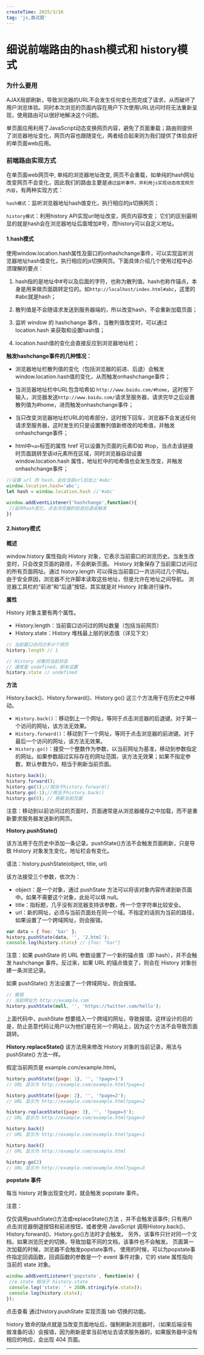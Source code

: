 ```yaml
---
createTime: 2025/3/16
tag: 'js,面试题'
---
```

# 细说前端路由的hash模式和 history模式

### 为什么要用

AJAX局部刷新，导致浏览器的URL不会发生任何变化而完成了请求，从而破坏了用户浏览体验。同时本次浏览的页面内容在用户下次使用URL访问时将无法重新呈现，使用路由可以很好地解决这个问题。

单页面应用利用了JavaScript动态变换网页内容，避免了页面重载；路由则提供了浏览器地址变化，网页内容也跟随变化，两者结合起来则为我们提供了体验良好的单页面web应用。

### 前端路由实现方式

在单页面web网页中, 单纯的浏览器地址改变, 网页不会重载，如单纯的hash网址改变网页不会变化，因此我们的路由主要是`通过监听事件，并利用js实现动态改变网页内容`，有两种实现方式：

`hash模式`：监听浏览器地址hash值变化，执行相应的js切换网页；

`history模式`：利用history API实现url地址改变，网页内容改变； 它们的区别最明显的就是hash会在浏览器地址后面增加#号，而history可以自定义地址。

#### 1.hash模式

使用window.location.hash属性及窗口的onhashchange事件，可以实现监听浏览器地址hash值变化，执行相应的js切换网页。下面具体介绍几个使用过程中必须理解的要点：

1. hash指的是地址中#号以及后面的字符，也称为散列值。hash也称作锚点，本身是用来做页面跳转定位的。如`http://localhost/index.html#abc`，这里的#abc就是hash；

2. 散列值是不会随请求发送到服务器端的，所以改变hash，不会重新加载页面；

3. 监听 window 的 hashchange 事件，当散列值改变时，可以通过 location.hash 来获取和设置hash值；

4. location.hash值的变化会直接反应到浏览器地址栏；

**触发hashchange事件的几种情况：**

* 浏览器地址栏散列值的变化（包括浏览器的前进、后退）会触发window.location.hash值的变化，从而触发onhashchange事件；

* 当浏览器地址栏中URL包含哈希如 `http://www.baidu.com/#home`，这时按下输入，浏览器发送`http://www.baidu.com/`请求至服务器，请求完毕之后设置散列值为#home，进而触发onhashchange事件；

* 当只改变浏览器地址栏URL的哈希部分，这时按下回车，浏览器不会发送任何请求至服务器，这时发生的只是设置散列值新修改的哈希值，并触发onhashchange事件；

* html中`<a>`标签的属性 href 可以设置为页面的元素ID如 #top，当点击该链接时页面跳转至该id元素所在区域，同时浏览器自动设置 window.location.hash 属性，地址栏中的哈希值也会发生改变，并触发onhashchange事件；

```js
//设置 url 的 hash，会在当前url后加上'#abc'
window.location.hash='abc';
let hash = window.location.hash //'#abc'

window.addEventListener('hashchange',function(){
 //监听hash变化，点击浏览器的前进后退会触发
})


```

#### 2.history模式

**概述**

window.history 属性指向 History 对象，它表示当前窗口的浏览历史。当发生改变时，只会改变页面的路径，不会刷新页面。 History 对象保存了当前窗口访问过的所有页面网址。通过 history.length 可以得出当前窗口一共访问过几个网址。 由于安全原因，浏览器不允许脚本读取这些地址，但是允许在地址之间导航。 浏览器工具栏的“前进”和“后退”按钮，其实就是对 History 对象进行操作。

**属性**

History 对象主要有两个属性。

* History.length：当前窗口访问过的网址数量（包括当前网页）
* History.state：History 堆栈最上层的状态值（详见下文）

```js
// 当前窗口访问过多少个网页
history.length // 1

// History 对象的当前状态
// 通常是 undefined，即未设置
history.state // undefined

```

**方法**

History.back()、History.forward()、History.go() 这三个方法用于在历史之中移动。

* `History.back()`：移动到上一个网址，等同于点击浏览器的后退键。对于第一个访问的网址，该方法无效果。
* `History.forward()`：移动到下一个网址，等同于点击浏览器的前进键。对于最后一个访问的网址，该方法无效果。
* `History.go()`：接受一个整数作为参数，以当前网址为基准，移动到参数指定的网址。如果参数超过实际存在的网址范围，该方法无效果；如果不指定参数，默认参数为0，相当于刷新当前页面。

```js
history.back();
history.forward();
history.go(1);//相当于history.forward()
history.go(-1);//相当于history.back()
history.go(0); // 刷新当前页面

```

注意：移动到以前访问过的页面时，页面通常是从浏览器缓存之中加载，而不是重新要求服务器发送新的网页。

**History.pushState()**

该方法用于在历史中添加一条记录。pushState()方法不会触发页面刷新，只是导致 History 对象发生变化，地址栏会有变化。

语法：history.pushState(object, title, url)

该方法接受三个参数，依次为：

* object：是一个对象，通过 pushState 方法可以将该对象内容传递到新页面中。如果不需要这个对象，此处可以填 null。
* title：指标题，几乎没有浏览器支持该参数，传一个空字符串比较安全。
* url：新的网址，必须与当前页面处在同一个域。不指定的话则为当前的路径，如果设置了一个跨域网址，则会报错。

```js
var data = { foo: 'bar' };
history.pushState(data, '', '2.html');
console.log(history.state) // {foo: "bar"}
```

注意：如果 pushState 的 URL 参数设置了一个新的锚点值（即 hash），并不会触发 hashchange 事件。反过来，如果 URL 的锚点值变了，则会在 History 对象创建一条浏览记录。

如果 pushState() 方法设置了一个跨域网址，则会报错。

```js
// 报错
// 当前网址为 http://example.com
history.pushState(null, '', 'https://twitter.com/hello');
```

上面代码中，pushState 想要插入一个跨域的网址，导致报错。这样设计的目的是，防止恶意代码让用户以为他们是在另一个网站上，因为这个方法不会导致页面跳转。

**History.replaceState()** 该方法用来修改 History 对象的当前记录，用法与 pushState() 方法一样。

假定当前网页是 example.com/example.html。

```js
history.pushState({page: 1}, '', '?page=1')
// URL 显示为 http://example.com/example.html?page=1

history.pushState({page: 2}, '', '?page=2');
// URL 显示为 http://example.com/example.html?page=2

history.replaceState({page: 3}, '', '?page=3');
// URL 显示为 http://example.com/example.html?page=3

history.back()
// URL 显示为 http://example.com/example.html?page=1

history.back()
// URL 显示为 http://example.com/example.html

history.go(2)
// URL 显示为 http://example.com/example.html?page=3

```

**popstate 事件**

每当 history 对象出现变化时，就会触发 popstate 事件。

注意：

仅仅调用pushState()方法或replaceState()方法 ，并不会触发该事件; 只有用户点击浏览器倒退按钮和前进按钮，或者使用 JavaScript 调用History.back()、History.forward()、History.go()方法时才会触发。 另外，该事件只针对同一个文档，如果浏览历史的切换，导致加载不同的文档，该事件也不会触发。 页面第一次加载的时候，浏览器不会触发popstate事件。 使用的时候，可以为popstate事件指定回调函数，回调函数的参数是一个 event 事件对象，它的 state 属性指向当前的 state 对象。

```js
window.addEventListener('popstate', function(e) {
 //e.state 相当于 history.state
 console.log('state: ' + JSON.stringify(e.state));
 console.log(history.state);
});

```

点击查看 通过history.pushState 实现页面 tab 切换的功能。

history 致命的缺点就是当改变页面地址后，强制刷新浏览器时，（如果后端没有做准备的话）会报错，因为刷新是拿当前地址去请求服务器的，如果服务器中没有相应的响应，会出现 404 页面。

* * *
